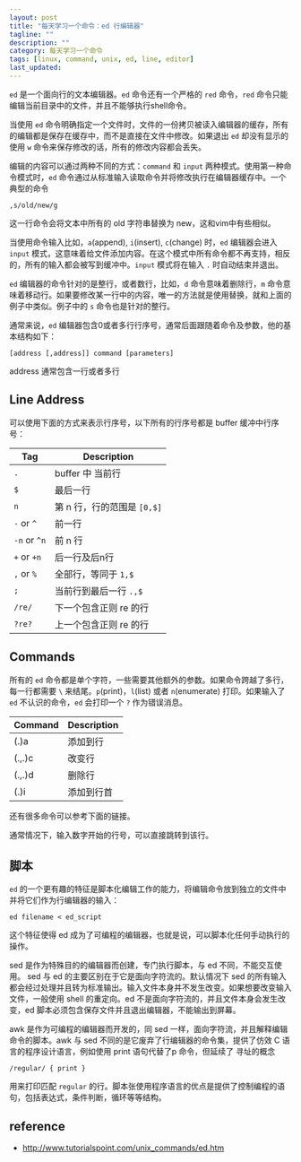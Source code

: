 ```yaml
---
layout: post
title: "每天学习一个命令：ed 行编辑器"
tagline: ""
description: ""
category: 每天学习一个命令
tags: [linux, command, unix, ed, line, editor]
last_updated: 
---
```


`ed` 是一个面向行的文本编辑器。`ed` 命令还有一个严格的 `red` 命令，`red` 命令只能编辑当前目录中的文件，并且不能够执行shell命令。

当使用 `ed` 命令明确指定一个文件时，文件的一份拷贝被读入编辑器的缓存，所有的编辑都是保存在缓存中，而不是直接在文件中修改。如果退出 `ed` 却没有显示的使用 `w` 命令来保存修改的话，所有的修改内容都会丢失。

编辑的内容可以通过两种不同的方式：`command` 和 `input` 两种模式。使用第一种命令模式时，`ed` 命令通过从标准输入读取命令并将修改执行在编辑器缓存中。一个典型的命令

    ,s/old/new/g

这一行命令会将文本中所有的 old 字符串替换为 new，这和vim中有些相似。

当使用命令输入比如，`a`(append), `i`(insert), `c`(change) 时，`ed` 编辑器会进入 `input` 模式，这意味着给文件添加内容。在这个模式中所有命令都不再支持，相反的，所有的输入都会被写到缓冲中。`input` 模式将在输入 `.` 时自动结束并退出。

`ed` 编辑器的命令针对的是整行，或者数行，比如，`d` 命令意味着删除行，`m` 命令意味着移动行。如果要修改某一行中的内容，唯一的方法就是使用替换，就和上面的例子中类似。例子中的 `s` 命令也是针对的整行。

通常来说，`ed` 编辑器包含0或者多行行序号，通常后面跟随着命令及参数，他的基本结构如下：

    [address [,address]] command [parameters]

address 通常包含一行或者多行

## Line Address

可以使用下面的方式来表示行序号，以下所有的行序号都是 buffer 缓冲中行序号：

Tag       | Description
----------|---------------
`.`       | buffer 中 当前行
`$`       | 最后一行
`n`       | 第 n 行，行的范围是 `[0,$]`
`-` or `^` | 前一行
`-n` or `^n` | 前 n 行
`+` or `+n` | 后一行及后n行
`,` or `%` | 全部行，等同于 `1,$`
`;`       | 当前行到最后一行 `.,$`
`/re/`    | 下一个包含正则 re 的行
`?re?`    | 上一个包含正则 re 的行

## Commands

所有的 `ed` 命令都是单个字符，一些需要其他额外的参数。如果命令跨越了多行，每一行都需要 `\` 来结尾。`p`(print)，`l`(list) 或者 `n`(enumerate) 打印。如果输入了 `ed` 不认识的命令，`ed` 会打印一个 `?` 作为错误消息。

Command           | Description
-----------------|-----------------------
(.)a              | 添加到行
(.,.)c            | 改变行
(.,.)d            | 删除行
(.)i              | 添加到行首

还有很多命令可以参考下面的链接。

通常情况下，输入数字开始的行号，可以直接跳转到该行。

## 脚本

`ed` 的一个更有趣的特征是脚本化编辑工作的能力，将编辑命令放到独立的文件中并将它们作为行编辑器的输入：

    ed filename < ed_script

这个特征使得 ed 成为了可编程的编辑器，也就是说，可以脚本化任何手动执行的操作。

sed 是作为特殊目的的编辑器而创建，专门执行脚本，与 ed 不同，不能交互使用。 sed 与 ed 的主要区别在于它是面向字符流的。默认情况下 sed 的所有输入都会经过处理并且转为标准输出。输入文件本身并不发生改变。如果想要改变输入文件，一般使用 shell 的重定向。ed 不是面向字符流的，并且文件本身会发生改变，ed 脚本必须包含保存文件并且退出编辑器，不能输出到屏幕。

awk 是作为可编程的编辑器而开发的，同 sed 一样，面向字符流，并且解释编辑命令的脚本。awk 与 sed 不同的是它废弃了行编辑器的命令集，提供了仿效 C 语言的程序设计语言，例如使用 print 语句代替了p 命令，但延续了 寻址的概念

    /regular/ { print }

用来打印匹配 `regular` 的行。脚本张使用程序语言的优点是提供了控制编程的语句，包括表达式，条件判断，循环等等结构。

## reference

- <http://www.tutorialspoint.com/unix_commands/ed.htm>

